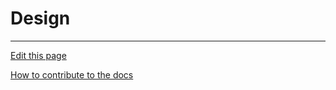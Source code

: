 # Design

---
[Edit this page](https://github.com/saascade/platform.saascade.com/edit/main/Hub/Organizations/Projects/Vision/README.md)

[How to contribute to the docs](../../../../General/HowToContribute/README.md)
